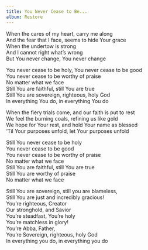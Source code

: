 ```yaml
---
title: You Never Cease to Be...
album: Restore
---
```

When the cares of my heart, carry me along  
And the fear that I face, seems to hide Your grace  
When the undertow is strong  
And I cannot right what’s wrong  
But You never change, You never change  

You never cease to be holy, You never cease to be good  
You never cease to be worthy of praise   
No matter what we face  
Still You are faithful, still You are true  
Still You are sovereign, righteous, holy God  
In everything You do, in everything You do  

When the fiery trials come, and our faith is put to rest   
We feel the burning coals, refining us like gold  
We hope for Your rest, and hold Your name as blessed  
‘Til Your purposes unfold, let Your purposes unfold  

Still You never cease to be holy  
You never cease to be good  
You never cease to be worthy of praise   
No matter what we face  
Still You are faithful, still You are true  
Still You are worthy of praise   
No matter what we face  

Still You are sovereign, still you are blameless,  
Still You are just and incredibly gracious!  
You’re righteous, Creator  
Our stronghold, and Savior  
You’re steadfast, You’re holy  
You’re matchless in glory!  
You’re Abba, Father,  
You’re Sovereign, righteous, holy God  
In everything you do, in everything you do  